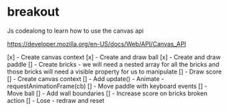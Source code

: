 # breakout
Js codealong to learn how to use the canvas api

https://developer.mozilla.org/en-US/docs/Web/API/Canvas_API

[x] - Create canvas context
[x] - Create and draw ball
[x] - Create and draw paddle
[] - Create bricks - we will need a nested array for all the bricks and those bricks will need a visible property for us to manipulate
[] - Draw score
[] - Create canvas context
[] - Add update() - Animate - requestAnimationFrame(cb)
[] - Move paddle with keyboard events 
[] - Move ball
[] - Add wall boundaries 
[] - Increase score on bricks broken action
[] - Lose - redraw and reset 